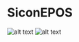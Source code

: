 # SiconEPOS

![alt text](https://github.com/Bolto720/SiconEPOS/Images/SiconEPOSLogin.png)
![alt text](https://github.com/Bolto720/SiconEPOS/Images/SiconEPOS1.png)
